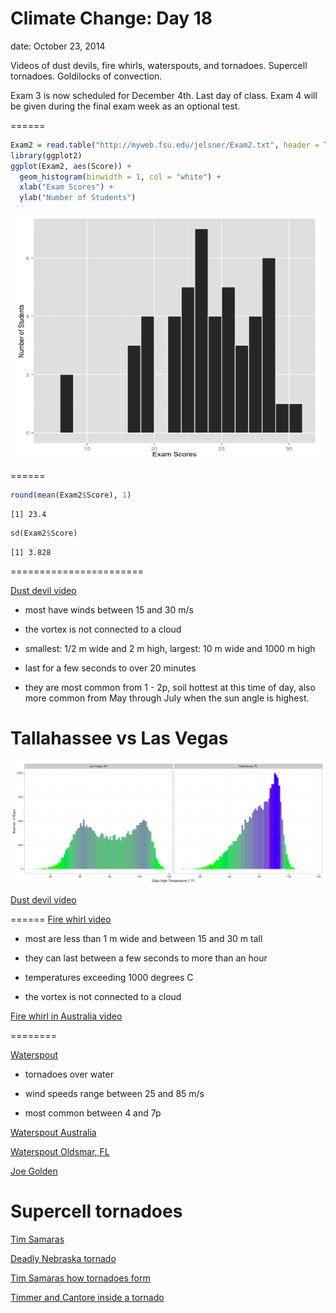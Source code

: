 Climate Change: Day 18
=====================
date: October 23, 2014

Videos of dust devils, fire whirls, waterspouts, and tornadoes. Supercell tornadoes. Goldilocks of convection.

Exam 3 is now scheduled for December 4th. Last day of class. Exam 4 will be given during the final exam week as an optional test.

======

```r
Exam2 = read.table("http://myweb.fsu.edu/jelsner/Exam2.txt", header = TRUE)
library(ggplot2)
ggplot(Exam2, aes(Score)) + 
  geom_histogram(binwidth = 1, col = "white") +
  xlab("Exam Scores") +
  ylab("Number of Students")
```

<img src="Day18-figure/unnamed-chunk-1.png" title="plot of chunk unnamed-chunk-1" alt="plot of chunk unnamed-chunk-1" width="500" height="400" style="display: block; margin: auto;" />

======

```r
round(mean(Exam2$Score), 1)
```

```
[1] 23.4
```

```r
sd(Exam2$Score)
```

```
[1] 3.828
```

=======================

[Dust devil video](https://www.youtube.com/watch?v=AM1OxqBSV-8)

* most have winds between 15 and 30 m/s

* the vortex is not connected to a cloud

* smallest: 1/2 m wide and 2 m high, largest: 10 m wide and 1000 m high

* last for a few seconds to over 20 minutes

* they are most common from 1 - 2p, soil hottest at this time of day, also more common from May through July when the sun angle is highest.

Tallahassee vs Las Vegas
========================
![alt text](TLHvsLVG.png)

[Dust devil video](https://www.youtube.com/watch?v=AwKc7H5gIWo)

======
[Fire whirl video](https://www.youtube.com/watch?v=5SyX2NUEkKk)

* most are less than 1 m wide and between 15 and 30 m tall

* they can last between a few seconds to more than an hour

* temperatures exceeding 1000 degrees C

* the vortex is not connected to a cloud

[Fire whirl in Australia video](https://www.youtube.com/watch?v=lsyvOYcWgcg)

========

[Waterspout](https://www.youtube.com/watch?v=iwVFrqW79-c)

* tornadoes over water

* wind speeds range between 25 and 85 m/s

* most common between 4 and 7p

[Waterspout Australia](https://www.youtube.com/watch?v=pr1gGkykgsw)

[Waterspout Oldsmar, FL](https://www.youtube.com/watch?v=BgyQzuGSGVc)

[Joe Golden](http://usatoday30.usatoday.com/weather/wspouts.htm)

Supercell tornadoes
===================

[Tim Samaras](https://www.youtube.com/watch?v=7KDz6dGQ5RE) 

[Deadly Nebraska tornado](https://www.youtube.com/watch?v=1ysA4wJ2PZw)

[Tim Samaras how tornadoes form](https://www.youtube.com/watch?v=8EaLJJtVHTA)

[Timmer and Cantore inside a tornado](https://www.youtube.com/watch?v=Z2OtHEt7Qk4)

